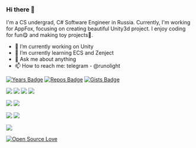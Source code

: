 ### Hi there 👋
I'm a CS undergrad, C# Software Engineer in Russia. 
Currently, I'm working for AppFox, focusing on creating beautiful Unity3d project.
I enjoy coding for fun😋 and making toy projects🎈.

- 🔭 I’m currently working on Unity
- 🌱 I’m currently learning ECS and Zenject
- 💬 Ask me about anything
- 📫 How to reach me: telegram - @runolight

[![Years Badge](https://badges.pufler.dev/years/runolight)](https://github.com/RunoLight)
[![Repos Badge](https://badges.pufler.dev/repos/runolight)](https://github.com/RunoLight)
[![Gists Badge](https://badges.pufler.dev/gists/runolight)](https://github.com/RunoLight)

[![](https://img.shields.io/badge/C%23-239120?style=for-the-badge&logo=c-sharp&logoColor=white)](https://github.com/RunoLight)
[![](https://img.shields.io/badge/Unity-100000?style=for-the-badge&logo=unity&logoColor=white)](https://github.com/RunoLight)
[![](https://img.shields.io/badge/.NET-5C2D91?style=for-the-badge&logo=.net&logoColor=white)](https://github.com/RunoLight)
[![](https://img.shields.io/badge/Amazon_AWS-232F3E?style=for-the-badge&logo=amazon-aws&logoColor=white)](https://github.com/RunoLight)

[![](	https://img.shields.io/badge/Node.js-43853D?style=for-the-badge&logo=node.js&logoColor=white)](https://github.com/RunoLight)
[![](https://img.shields.io/badge/Express.js-404D59?style=for-the-badge)](https://github.com/RunoLight)

[![](https://img.shields.io/badge/PostgreSQL-316192?style=for-the-badge&logo=postgresql&logoColor=white)](https://github.com/RunoLight)
[![](https://img.shields.io/badge/MongoDB-4EA94B?style=for-the-badge&logo=mongodb&logoColor=white)](https://github.com/RunoLight)

[![](https://github-readme-stats.vercel.app/api/top-langs/?username=runolight&theme=blue-green)](https://github.com/RunoLight)

[![Open Source Love](https://badges.frapsoft.com/os/v1/open-source.svg?v=103)](https://github.com/ellerbrock/open-source-badges/)
